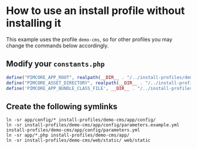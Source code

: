 
# How to use an install profile without installing it

This example uses the profile `demo-cms`, so for other profiles you may change the commands below accordingly. 

## Modify your `constants.php`
```php
define("PIMCORE_APP_ROOT", realpath(__DIR__ . "/../install-profiles/demo-cms/app"));
define("PIMCORE_ASSET_DIRECTORY", realpath(__DIR__ . "/../install-profiles/demo-cms/web/var/assets"));
define('PIMCORE_APP_BUNDLE_CLASS_FILE', __DIR__ . "/../install-profiles/demo-cms/src/AppBundle/AppBundle.php");
```

## Create the following symlinks
```
ln -sr app/config/* install-profiles/demo-cms/app/config/
ln -sr install-profiles/demo-cms/app/config/parameters.example.yml install-profiles/demo-cms/app/config/parameters.yml
ln -sr app/*.php install-profiles/demo-cms/app/
ln -sr install-profiles/demo-cms/web/static/ web/static
```
